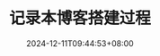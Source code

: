 ---
title: "记录本博客搭建过程"
description: 
slug: hugo-stack-study
date: 2024-12-11T09:44:53+08:00
image: cover.png
categories:
    - Example Category
tags:
    - Example Tag
weight: 1
---